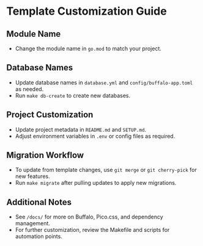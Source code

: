 # Template Customization Guide

## Module Name
- Change the module name in `go.mod` to match your project.

## Database Names
- Update database names in `database.yml` and `config/buffalo-app.toml` as needed.
- Run `make db-create` to create new databases.

## Project Customization
- Update project metadata in `README.md` and `SETUP.md`.
- Adjust environment variables in `.env` or config files as required.

## Migration Workflow
- To update from template changes, use `git merge` or `git cherry-pick` for new features.
- Run `make migrate` after pulling updates to apply new migrations.

## Additional Notes
- See `/docs/` for more on Buffalo, Pico.css, and dependency management.
- For further customization, review the Makefile and scripts for automation points.
